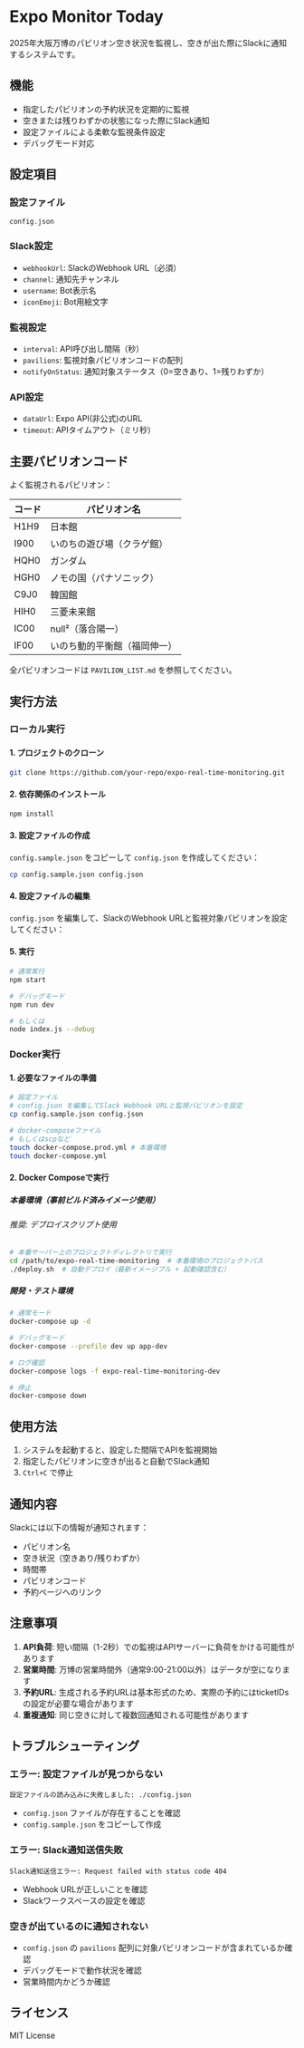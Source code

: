 # Expo Monitor Today

2025年大阪万博のパビリオン空き状況を監視し、空きが出た際にSlackに通知するシステムです。

## 機能

- 指定したパビリオンの予約状況を定期的に監視
- 空きまたは残りわずかの状態になった際にSlack通知
- 設定ファイルによる柔軟な監視条件設定
- デバッグモード対応

## 設定項目

### 設定ファイル
`config.json`

### Slack設定
- `webhookUrl`: SlackのWebhook URL（必須）
- `channel`: 通知先チャンネル
- `username`: Bot表示名
- `iconEmoji`: Bot用絵文字

### 監視設定
- `interval`: API呼び出し間隔（秒）
- `pavilions`: 監視対象パビリオンコードの配列
- `notifyOnStatus`: 通知対象ステータス（0=空きあり、1=残りわずか）

### API設定
- `dataUrl`: Expo API(非公式)のURL
- `timeout`: APIタイムアウト（ミリ秒）

## 主要パビリオンコード

よく監視されるパビリオン：

| コード | パビリオン名 |
|--------|-------------|
| H1H9   | 日本館 |
| I900   | いのちの遊び場（クラゲ館） |
| HQH0   | ガンダム |
| HGH0   | ノモの国（パナソニック） |
| C9J0   | 韓国館 |
| HIH0   | 三菱未来館 |
| IC00   | null²（落合陽一） |
| IF00   | いのち動的平衡館（福岡伸一） |

全パビリオンコードは `PAVILION_LIST.md` を参照してください。

## 実行方法

### ローカル実行

#### 1. プロジェクトのクローン

```bash
git clone https://github.com/your-repo/expo-real-time-monitoring.git
```

#### 2. 依存関係のインストール

```bash
npm install
```

#### 3. 設定ファイルの作成

`config.sample.json` をコピーして `config.json` を作成してください：

```bash
cp config.sample.json config.json
```

#### 4. 設定ファイルの編集

`config.json` を編集して、SlackのWebhook URLと監視対象パビリオンを設定してください：

#### 5. 実行
```bash
# 通常実行
npm start

# デバッグモード
npm run dev

# もしくは
node index.js --debug
```

### Docker実行

#### 1. 必要なファイルの準備
```bash
# 設定ファイル
# config.json を編集してSlack Webhook URLと監視パビリオンを設定
cp config.sample.json config.json

# docker-composeファイル
# もしくはscpなど
touch docker-compose.prod.yml # 本番環境
touch docker-compose.yml
```

#### 2. Docker Composeで実行

##### 本番環境（事前ビルド済みイメージ使用）

###### 推奨: デプロイスクリプト使用
```bash
# 本番サーバー上のプロジェクトディレクトリで実行
cd /path/to/expo-real-time-monitoring  # 本番環境のプロジェクトパス
./deploy.sh  # 自動デプロイ（最新イメージプル + 起動確認含む）
```

##### 開発・テスト環境
```bash
# 通常モード
docker-compose up -d

# デバッグモード
docker-compose --profile dev up app-dev

# ログ確認
docker-compose logs -f expo-real-time-monitoring-dev

# 停止
docker-compose down
```

## 使用方法

1. システムを起動すると、設定した間隔でAPIを監視開始
2. 指定したパビリオンに空きが出ると自動でSlack通知
3. `Ctrl+C` で停止

## 通知内容

Slackには以下の情報が通知されます：

- パビリオン名
- 空き状況（空きあり/残りわずか）
- 時間帯
- パビリオンコード
- 予約ページへのリンク

## 注意事項

1. **API負荷**: 短い間隔（1-2秒）での監視はAPIサーバーに負荷をかける可能性があります
2. **営業時間**: 万博の営業時間外（通常9:00-21:00以外）はデータが空になります
3. **予約URL**: 生成される予約URLは基本形式のため、実際の予約にはticketIDsの設定が必要な場合があります
4. **重複通知**: 同じ空きに対して複数回通知される可能性があります

## トラブルシューティング

### エラー: 設定ファイルが見つからない
```
設定ファイルの読み込みに失敗しました: ./config.json
```
- `config.json` ファイルが存在することを確認
- `config.sample.json` をコピーして作成

### エラー: Slack通知送信失敗
```
Slack通知送信エラー: Request failed with status code 404
```
- Webhook URLが正しいことを確認
- Slackワークスペースの設定を確認

### 空きが出ているのに通知されない
- `config.json` の `pavilions` 配列に対象パビリオンコードが含まれているか確認
- デバッグモードで動作状況を確認
- 営業時間内かどうか確認

## ライセンス

MIT License